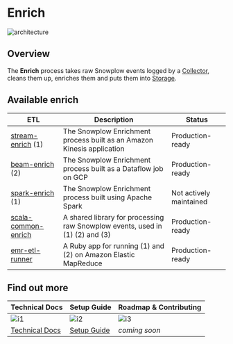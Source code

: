 # Enrich

![architecture][architecture-image]

## Overview

The **Enrich** process takes raw Snowplow events logged by a [Collector][collectors], cleans them up, enriches them and puts them into [Storage][storage].

## Available enrich

| ETL                       | Description                                                                  | Status                  |
|---------------------------|------------------------------------------------------------------------------|-------------------------|
| [stream-enrich][e3] (1)   | The Snowplow Enrichment process built as an Amazon Kinesis application       | Production-ready        |
| [beam-enrich][e6] (2)     | The Snowplow Enrichment process built as a Dataflow job on GCP               | Production-ready        |
| [spark-enrich][e1] (1)    | The Snowplow Enrichment process built using Apache Spark                     | Not actively maintained |
| [scala-common-enrich][e4] | A shared library for processing raw Snowplow events, used in (1) (2) and (3) | Production-ready        |
| [emr-etl-runner][e5]      | A Ruby app for running (1) and (2) on Amazon Elastic MapReduce               | Production-ready        |


## Find out more

| Technical Docs              | Setup Guide           | Roadmap & Contributing               |         
|-----------------------------|-----------------------|--------------------------------------|
| ![i1][techdocs-image]      | ![i2][setup-image]   | ![i3][roadmap-image]                |
| [Technical Docs][techdocs] | [Setup Guide][setup] | _coming soon_                        |

[architecture-image]: https://d3i6fms1cm1j0i.cloudfront.net/github-wiki/images/snowplow-architecture-3-enrichment.png
[collectors]: https://github.com/snowplow/snowplow/tree/master/2-collectors
[storage]: https://github.com/snowplow/snowplow/tree/master/4-storage
[e1]: https://github.com/snowplow/spark-enrich
[e3]: ./stream-enrich/
[e4]: ./scala-common-enrich/
[e5]: https://github.com/snowplow/emr-etl-runner/
[e6]: https://github.com/snowplow/beam-enrich
[setup]: https://github.com/snowplow/snowplow/wiki/setting-up-EmrEtlRunner
[techdocs]: https://github.com/snowplow/snowplow/wiki/Enrichment
[techdocs-image]: https://d3i6fms1cm1j0i.cloudfront.net/github/images/techdocs.png
[setup-image]: https://d3i6fms1cm1j0i.cloudfront.net/github/images/setup.png
[roadmap-image]: https://d3i6fms1cm1j0i.cloudfront.net/github/images/roadmap.png
